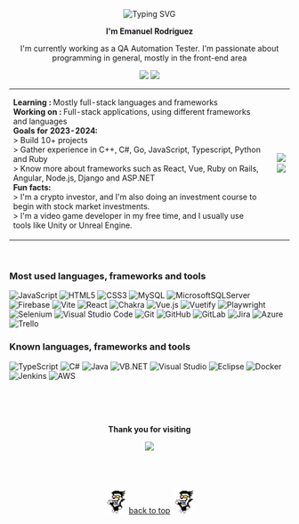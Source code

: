

<!--TITLE-->
<p align='center'>
  <img align="center" src="https://readme-typing-svg.demolab.com?font=Press+Start+2P&size=12&duration=4000&pause=1000&color=1700FF&center=true&vCenter=true&repeat=false&width=435&lines=Hi+there!+Welcome+to+my+Github+page!" alt="Typing SVG" />
</p>

<!--BRIEF INTRODUCTION-->
<p align='center' ><b>I'm Emanuel Rodriguez</b></p>
<p align='center' >I'm currently working as a QA Automation Tester. I'm passionate about programming in general, mostly in the front-end area</p>

<!--CONTACT BADGES-->
<p align='center'>
<a href='https://www.linkedin.com/in/erodriguezarr/'><img src='https://img.shields.io/badge/linkedin-%230077B5.svg?style=for-the-badge&logo=linkedin&logoColor=white'/></a>
<a href='mailto: emanuelrodriguez203@gmail.com'><img src='https://img.shields.io/badge/emanuelrodriguez203@gmail.com-D14836?style=for-the-badge&logo=gmail&logoColor=white'/></a>
</p>

<!--ABOUT ME AND GRAPHS-->

<table>
    <td> 
      <p>
       <b>Learning :</b> Mostly full-stack languages and frameworks
        <br>
       <b>Working on :</b> Full-stack applications, using different frameworks and languages
        <br>
      <b>Goals for 2023-2024:</b>
        <br>
      > Build 10+ projects
        <br>
      > Gather experience in C++, C#, Go, JavaScript, Typescript, Python and Ruby
        <br>
      > Know more about frameworks such as React, Vue, Ruby on Rails, Angular, Node.js, Django and ASP.NET
        <br>
       <b>Fun facts:</b>
        <br>
      > I'm a crypto investor, and I'm also doing an investment course to begin with stock market investments.
        <br>
      > I'm a video game developer in my free time, and I usually use tools like Unity or Unreal Engine.
    </p>
</td>
    <td>
      <div align='right'>
      <img src='http://github-readme-streak-stats.herokuapp.com?user=EmRodr&theme=transparent&mode=weekly&card_width=350&hide_longest_streak=true'/>
      <img src='https://github-readme-stats-git-masterrstaa-rickstaa.vercel.app/api/top-langs/?username=EmRodr&layout=donut&theme=transparent'/>
    </div>
    </td>
</table>

<br>

### Most used languages, frameworks and tools
![JavaScript](https://img.shields.io/badge/javascript-%23323330.svg?style=for-the-badge&logo=javascript&logoColor=%23F7DF1E)
![HTML5](https://img.shields.io/badge/html5-%23E34F26.svg?style=for-the-badge&logo=html5&logoColor=white)
![CSS3](https://img.shields.io/badge/css3-%231572B6.svg?style=for-the-badge&logo=css3&logoColor=white)
![MySQL](https://img.shields.io/badge/mysql-%2300f.svg?style=for-the-badge&logo=mysql&logoColor=white)
![MicrosoftSQLServer](https://img.shields.io/badge/Microsoft%20SQL%20Server-CC2927?style=for-the-badge&logo=microsoft%20sql%20server&logoColor=white)
![Firebase](https://img.shields.io/badge/firebase-%23039BE5.svg?style=for-the-badge&logo=firebase)
![Vite](https://img.shields.io/badge/vite-%23646CFF.svg?style=for-the-badge&logo=vite&logoColor=white)
![React](https://img.shields.io/badge/react-%2320232a.svg?style=for-the-badge&logo=react&logoColor=%2361DAFB)
![Chakra](https://img.shields.io/badge/chakra-%234ED1C5.svg?style=for-the-badge&logo=chakraui&logoColor=white)
![Vue.js](https://img.shields.io/badge/vuejs-%2335495e.svg?style=for-the-badge&logo=vuedotjs&logoColor=%234FC08D)
![Vuetify](https://img.shields.io/badge/Vuetify-1867C0?style=for-the-badge&logo=vuetify&logoColor=AEDDFF)
![Playwright](https://img.shields.io/badge/Playwright-2EAD33.svg?style=for-the-badge&logo=Playwright&logoColor=white)
![Selenium](https://img.shields.io/badge/Selenium-43B02A.svg?style=for-the-badge&logo=Selenium&logoColor=white)
![Visual Studio Code](https://img.shields.io/badge/Visual%20Studio%20Code-0078d7.svg?style=for-the-badge&logo=visual-studio-code&logoColor=white)
![Git](https://img.shields.io/badge/git-%23F05033.svg?style=for-the-badge&logo=git&logoColor=white)
![GitHub](https://img.shields.io/badge/github-%23121011.svg?style=for-the-badge&logo=github&logoColor=white)
![GitLab](https://img.shields.io/badge/gitlab-%23181717.svg?style=for-the-badge&logo=gitlab&logoColor=white)
![Jira](https://img.shields.io/badge/jira-%230A0FFF.svg?style=for-the-badge&logo=jira&logoColor=white)
![Azure](https://img.shields.io/badge/azure-%230072C6.svg?style=for-the-badge&logo=microsoftazure&logoColor=white)
![Trello](https://img.shields.io/badge/Trello-%23026AA7.svg?style=for-the-badge&logo=Trello&logoColor=white)

### Known languages, frameworks and tools
![TypeScript](https://img.shields.io/badge/typescript-%23007ACC.svg?style=for-the-badge&logo=typescript&logoColor=white)
![C#](https://img.shields.io/badge/c%23-%23239120.svg?style=for-the-badge&logo=c-sharp&logoColor=white)
![Java](https://img.shields.io/badge/java-%23ED8B00.svg?style=for-the-badge&logo=openjdk&logoColor=white)
![VB.NET](https://img.shields.io/badge/Visual%20Basic-512BD4.svg?style=for-the-badge&logo=visual-basic&logoColor=white)
![Visual Studio](https://img.shields.io/badge/Visual%20Studio-5C2D91.svg?style=for-the-badge&logo=visual-studio&logoColor=white)
![Eclipse](https://img.shields.io/badge/Eclipse-FE7A16.svg?style=for-the-badge&logo=Eclipse&logoColor=white)
![Docker](https://img.shields.io/badge/docker-%230db7ed.svg?style=for-the-badge&logo=docker&logoColor=white)
![Jenkins](https://img.shields.io/badge/jenkins-%232C5263.svg?style=for-the-badge&logo=jenkins&logoColor=white)
![AWS](https://img.shields.io/badge/AWS-%23FF9900.svg?style=for-the-badge&logo=amazon-aws&logoColor=white)

<br>
<br>
<br>
<p align='center'><b>Thank you for visiting</b></p>
<p align='center'><img src='https://komarev.com/ghpvc/?username=EmRodr'/></p>

<br>
<br>
<br>
<div align='center'>
<img src='./spamton.gif' width='40px' height='45px'/>
<a href="#">back to top</a>
<img src='./spamton.gif' width='40px' height='45px'/>
</div>
